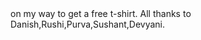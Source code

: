 <!DOCTYPE html>
<html>
<head>
	<title>Tada</title>
</head>
<body>
on my way to get a free t-shirt. All thanks to Danish,Rushi,Purva,Sushant,Devyani.
</body>
</html>